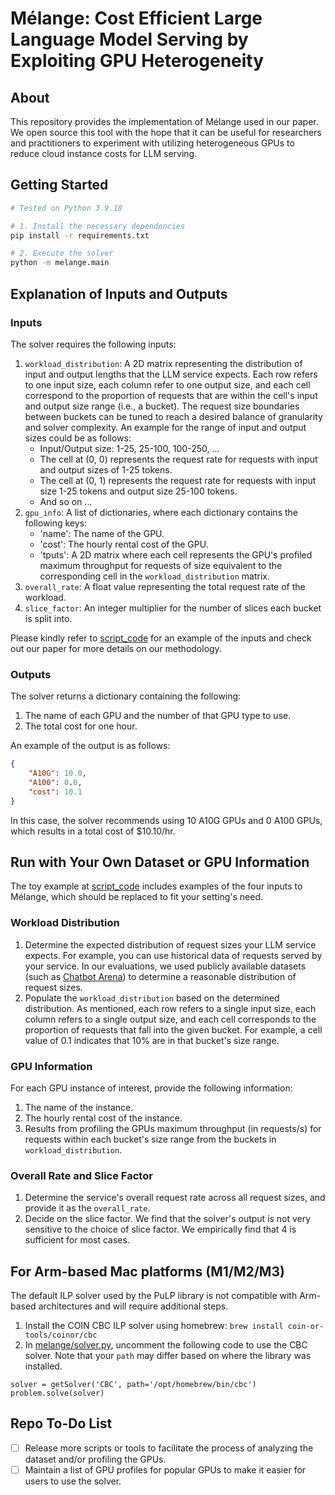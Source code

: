 # Mélange: Cost Efficient Large Language Model Serving by Exploiting GPU Heterogeneity

## About
This repository provides the implementation of Mélange used in our paper. We open source this tool with the hope that it can be useful for researchers and practitioners to experiment with utilizing heterogeneous GPUs to reduce cloud instance costs for LLM serving.

## Getting Started
```bash
# Tested on Python 3.9.18

# 1. Install the necessary dependencies
pip install -r requirements.txt

# 2. Execute the solver
python -m melange.main
```

## Explanation of Inputs and Outputs
### Inputs
The solver requires the following inputs:
1. `workload_distribution`: A 2D matrix representing the distribution of input and output lengths that the LLM service expects. Each row refers to one input size, each column refer to one output size, and each cell correspond to the proportion of requests that are within the cell's input and output size range (i.e., a bucket). The request size boundaries between buckets can be tuned to reach a desired balance of granularity and solver complexity. An example for the range of input and output sizes could be as follows:
    - Input/Output size: 1-25, 25-100, 100-250, ...
    - The cell at (0, 0) represents the request rate for requests with input and output sizes of 1-25 tokens.
    - The cell at (0, 1) represents the request rate for requests with input size 1-25 tokens and output size 25-100 tokens.
    - And so on ...
2. `gpu_info`: A list of dictionaries, where each dictionary contains the following keys:
    - 'name': The name of the GPU.
    - 'cost': The hourly rental cost of the GPU.
    - 'tputs': A 2D matrix where each cell represents the GPU's profiled maximum throughput for requests of size equivalent to the corresponding cell in the `workload_distribution` matrix.
3. `overall_rate`: A float value representing the total request rate of the workload.
4. `slice_factor`: An integer multiplier for the number of slices each bucket is split into.

Please kindly refer to [script_code](melange/main.py) for an example of the inputs and check out our paper for more details on our methodology.

### Outputs
The solver returns a dictionary containing the following:
1. The name of each GPU and the number of that GPU type to use.
2. The total cost for one hour.

An example of the output is as follows:
```json
{
    "A10G": 10.0,
    "A100": 0.0,
    "cost": 10.1
}
```
In this case, the solver recommends using 10 A10G GPUs and 0 A100 GPUs, which results in a total cost of $10.10/hr.


## Run with Your Own Dataset or GPU Information
The toy example at [script_code](melange/main.py) includes examples of the four inputs to Mélange, which should be replaced to fit your setting's need.

### Workload Distribution
   1. Determine the expected distribution of request sizes your LLM service expects. For example, you can use historical data of requests served by your service. In our evaluations, we used publicly available datasets (such as [Chatbot Arena](https://huggingface.co/datasets/lmsys/lmsys-chat-1m)) to determine a reasonable distribution of request sizes. 
   2. Populate the `workload_distribution` based on the determined distribution. As mentioned, each row refers to a single input size, each column refers to a single output size, and each cell corresponds to the proportion of requests that fall into the given bucket. For example, a cell value of 0.1 indicates that 10% are in that bucket's size range.

### GPU Information
For each GPU instance of interest, provide the following information:
   1. The name of the instance.
   2. The hourly rental cost of the instance.
   3. Results from profiling the GPUs maximum throughput (in requests/s) for requests within each bucket's size range from the buckets in `workload_distribution`.

### Overall Rate and Slice Factor
 1. Determine the service's overall request rate across all request sizes, and provide it as the `overall_rate`.
 2. Decide on the slice factor. We find that the solver's output is not very sensitive to the choice of slice factor. We empirically find that 4 is sufficient for most cases.

## For Arm-based Mac platforms (M1/M2/M3)
The default ILP solver used by the PuLP library is not compatible with Arm-based architectures and will require additional steps.
1. Install the COIN CBC ILP solver using homebrew: `brew install coin-or-tools/coinor/cbc`
2. In [melange/solver.py](melange/solver.py), uncomment the following code to use the CBC solver. Note that your `path` may differ based on where the library was installed.
```
solver = getSolver('CBC', path='/opt/homebrew/bin/cbc')
problem.solve(solver)
```

## Repo To-Do List
- [ ] Release more scripts or tools to facilitate the process of analyzing the dataset and/or profiling the GPUs.
- [ ] Maintain a list of GPU profiles for popular GPUs to make it easier for users to use the solver.
